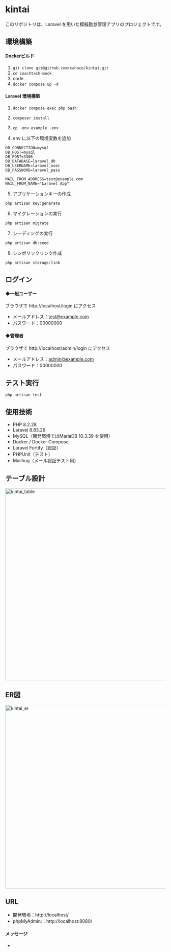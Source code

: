 # kintai

このリポジトリは、Laravel を用いた模擬勤怠管理アプリのプロジェクトです。

## 環境構築

#### Dockerビルド

1. ```git clone git@github.com:cahoco/kintai.git```
2. ```cd coachtech-mock```
3. code .
4. ```docker compose up -d```

#### Laravel 環境構築

1. ```docker compose exec php bash```

2. ```composer install```

3. ```cp .env.example .env```

4. env に以下の環境変数を追加

```
DB_CONNECTION=mysql
DB_HOST=mysql
DB_PORT=3306
DB_DATABASE=laravel_db
DB_USERNAME=laravel_user
DB_PASSWORD=laravel_pass
```
```
MAIL_FROM_ADDRESS=test@example.com
MAIL_FROM_NAME="Laravel App"
```

5. アプリケーションキーの作成

```
php artisan key:generate
```

6. マイグレーションの実行

```
php artisan migrate
```

7. シーディングの実行

```
php artisan db:seed
```

8. シンボリックリンク作成

```
php artisan storage:link
```

## ログイン

#### ◆一般ユーザー
ブラウザで http://localhost/login にアクセス
- メールアドレス：test@example.com
- パスワード：00000000

#### ◆管理者
ブラウザで http://localhost/admin/login にアクセス
- メールアドレス：admin@example.com
- パスワード：00000000


## テスト実行

```
php artisan test
```

## 使用技術

- PHP 8.2.28
- Laravel 8.83.29
- MySQL（開発環境ではMariaDB 10.3.39 を使用） 
- Docker / Docker Compose
- Laravel Fortify（認証）
- PHPUnit（テスト）
- Mailhog（メール認証テスト用）

## テーブル設計
<img width="602" alt="kintai_table" src="https://github.com/user-attachments/assets/ce773592-eee3-4eb5-8ad1-8f35c0fd1a12" />

## ER図
<img width="575" alt="kintai_er" src="https://github.com/user-attachments/assets/c6b58f88-3e9a-4e8b-9f8b-c0ae8d0b6002" />

## URL

* 開発環境：http://localhost/
* phpMyAdmin:：http://localhost:8080/

#### メッセージ

* 
